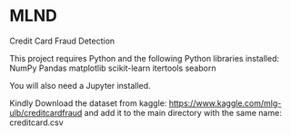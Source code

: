 # MLND
Credit Card Fraud Detection

This project requires Python and the following Python libraries installed:
NumPy
Pandas
matplotlib
scikit-learn
itertools
seaborn

You will also need a Jupyter installed.

Kindly Download the dataset from kaggle: https://www.kaggle.com/mlg-ulb/creditcardfraud and add it to the main directory with the same name: creditcard.csv

